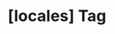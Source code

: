 ---
article_id: 0
description: List of articles under [locales] tag.
image: http://huntingbears.com.ve/static/img/site/mstile-310x310.png
layout: tag
slug: locales
title: '[locales] Tag'
---
